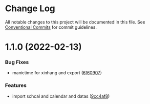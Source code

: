 # Change Log

All notable changes to this project will be documented in this file.
See [Conventional Commits](https://conventionalcommits.org) for commit guidelines.

# 1.1.0 (2022-02-13)


### Bug Fixes

* manictime for xinhang and export ([6f60907](https://github.com/snomiao/snolife/commit/6f609077ca378278e4a110bad3271a095024a76e))


### Features

* import schcal and calendar and datas ([9cc4af8](https://github.com/snomiao/snolife/commit/9cc4af86dacd735c2c2c2ad695295dadee7004f6))
